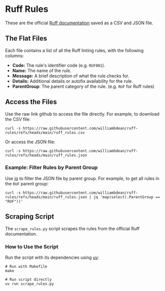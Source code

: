 # Ruff Rules

These are the official [Ruff documentation](https://docs.astral.sh/ruff/rules/) saved as a CSV and JSON file.

## The Flat Files

Each file contains a list of all the Ruff linting rules, with the following columns:

*   **Code:** The rule's identifier code (e.g. `RUF001`).
*   **Name:** The name of the rule.
*   **Message:** A brief description of what the rule checks for.
*   **Details:** Additional details or autofix availability for the rule.
*   **ParentGroup**: The parent category of the rule. (e.g. `RUF` for Ruff rules)

## Access the Files

Use the raw link github to access the file directly. For example, to download the CSV file:

```terminal
curl -s https://raw.githubusercontent.com/williambdean/ruff-rules/refs/heads/main/ruff_rules.csv
```

Or access the JSON file:

```terminal
curl -s https://raw.githubusercontent.com/williambdean/ruff-rules/refs/heads/main/ruff_rules.json
```

### Example: Filter Rules by Parent Group

Use [jq](https://stedolan.github.io/jq/) to filter the JSON file by parent group. For example, to get all rules in the `RUF` parent group:

```terminal
curl -s https://raw.githubusercontent.com/williambdean/ruff-rules/refs/heads/main/ruff_rules.json | jq 'map(select(.ParentGroup == "RUF"))'
```

## Scraping Script

The `scrape_rules.py` script scrapes the rules from the official Ruff documentation.

### How to Use the Script

Run the script with its dependencies using [uv](https://pypi.org/project/uv/):

```terminal
# Run with Makefile
make

# Run script directly
uv run scrape_rules.py
```

